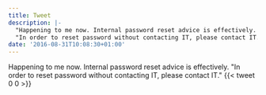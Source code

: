 ```yaml
---
title: Tweet
description: |-
  "Happening to me now. Internal password reset advice is effectively.
  "In order to reset password without contacting IT, please contact IT.""
date: '2016-08-31T10:08:30+01:00'
---
```

Happening to me now. Internal password reset advice is effectively.
"In order to reset password without contacting IT, please contact IT."
      {{< tweet 0 0 >}}
    
